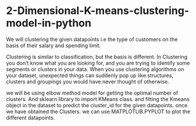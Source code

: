 # 2-Dimensional-K-means-clustering-model-in-python
We will clustering the given datapoints i.e the type of customers on the basis of their salary and spending limit.

Clustering is similar to classification, but the basis is different. In Clustering you don’t know what you are looking for, and you are trying to identify some segments or clusters in your data. When you use clustering algorithms on your dataset, unexpected things can suddenly pop up like structures, clusters and groupings you would have never thought of otherwise.

we will be using elbow method model for getting the optimal number of clusters.
And sklearn library to import KMeans class.
and fitting the Kmeans object in the dataset to predict the cluster_id for the given datapoints.
once we have obtained the Clusters. we can use MATPLOTLIB.PYPLOT to plot the different datapoints.

